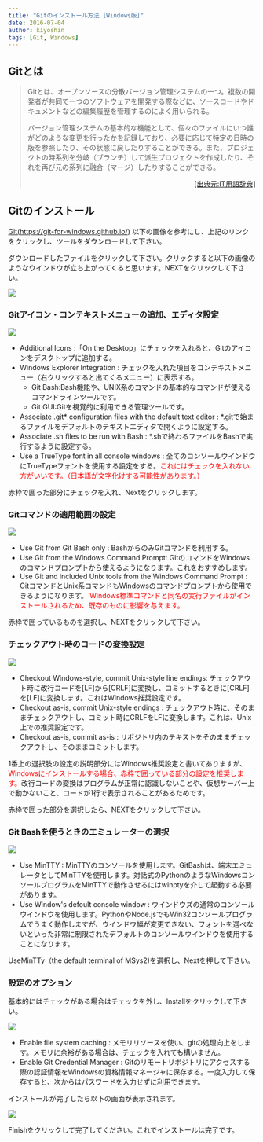 ```yaml
---
title: "Gitのインストール方法 [Windows版]"
date: 2016-07-04
author: kiyoshin
tags: [Git, Windows]
---
```


## Gitとは
>Gitとは、オープンソースの分散バージョン管理システムの一つ。複数の開発者が共同で一つのソフトウェアを開発する際などに、ソースコードやドキュメントなどの編集履歴を管理するのによく用いられる。
>
>バージョン管理システムの基本的な機能として、個々のファイルにいつ誰がどのような変更を行ったかを記録しており、必要に応じて特定の日時の版を参照したり、その状態に戻したりすることができる。また、プロジェクトの時系列を分岐（ブランチ）して派生プロジェクトを作成したり、それを再び元の系列に融合（マージ）したりすることができる。
><div style="text-align:right;"><a href="http://e-words.jp/w/Git.html">[出典元:IT用語辞典]</a></div>
## Gitのインストール
[Git(https://git-for-windows.github.io/)](https://git-for-windows.github.io/)
以下の画像を参考にし、上記のリンクをクリックし、ツールをダウンロードして下さい。

ダウンロードしたファイルをクリックして下さい。クリックすると以下の画像のようなウインドウが立ち上がってくると思います。NEXTをクリックして下さい。

![](images/git-how-to-install-1.png)

### Gitアイコン・コンテキストメニューの追加、エディタ設定

![](images/git-how-to-install-2.png)

* Additional Icons :「On the Desktop」にチェックを入れると、Gitのアイコンをデスクトップに追加する。
* Windows Explorer Integration : チェックを入れた項目をコンテキストメニュー（右クリックすると出てくるメニュー）に表示する。
  * Git Bash:Bash機能や、UNIX系のコマンドの基本的なコマンドが使えるコマンドラインツールです。
  * Git GUI:Gitを視覚的に利用できる管理ツールです。
* Associate .git* configuration files with the default text editor : *.gitで始まるファイルをデフォルトのテキストエディタで開くように設定する。
* Associate .sh files to be run with Bash : *.shで終わるファイルをBashで実行するように設定する。
* Use a TrueType font in all console windows : 全てのコンソールウインドウにTrueTypeフォントを使用する設定をする。<span style="color:red;">これにはチェックを入れない方がいいです。（日本語が文字化けする可能性があります。）</span>

赤枠で囲った部分にチェックを入れ、Nextをクリックします。

### Gitコマンドの適用範囲の設定

![](images/git-how-to-install-3.png)

* Use Git from Git Bash only : BashからのみGitコマンドを利用する。
* Use Git from the Windows Command Prompt: GitのコマンドをWindowsのコマンドプロンプトから使えるようになります。これをおすすめします。
* Use Git and included Unix tools from the Windows Command Prompt : GitコマンドとUnix系コマンドもWindowsのコマンドプロンプトから使用できるようになります。<span style="color:red;"> Windows標準コマンドと同名の実行ファイルがインストールされるため、既存のものに影響を与えます。</span>

赤枠で囲っているものを選択し、NEXTをクリックして下さい。

### チェックアウト時のコードの変換設定

![](images/git-how-to-install-4.png)

* Checkout Windows-style, commit Unix-style line endings: チェックアウト時に改行コードを[LF]から[CRLF]に変換し、コミットするときに[CRLF]を[LF]に変換します。これはWindows推奨設定です。
* Checkout as-is, commit Unix-style endings : チェックアウト時に、そのままチェックアウトし、コミット時にCRLFをLFに変換します。これは、Unix上での推奨設定です。
* Checkout as-is, commit as-is : リポジトリ内のテキストをそのままチェックアウトし、そのままコミットします。

1番上の選択肢の設定の説明部分にはWindows推奨設定と書いてありますが、<span style="color:red;">Windowsにインストールする場合、赤枠で囲っている部分の設定を推奨します。</span>改行コードの変換はプログラムが正常に認識しないことや、仮想サーバー上で動かないこと、コードが1行で表示されることがあるためです。

赤枠で囲った部分を選択したら、NEXTをクリックして下さい。

### Git Bashを使うときのエミュレーターの選択

![](images/git-how-to-install-5.png)

* Use MinTTY : MinTTYのコンソールを使用します。GitBashは、端末エミュレータとしてMinTTYを使用します。対話式のPythonのようなWindowsコンソールプログラムをMinTTYで動作させるにはwinptyを介して起動する必要があります。
* Use Window's defoult console window : ウインドウズの通常のコンソールウインドウを使用します。PythonやNode.jsでもWin32コンソールプログラムでうまく動作しますが、ウインドウ幅が変更できない、フォントを選べないといった非常に制限されたデフォルトのコンソールウインドウを使用することになります。

UseMinTTy（the default terminal of MSys2)を選択し、Nextを押して下さい。

### 設定のオプション
基本的にはチェックがある場合はチェックを外し、Installをクリックして下さい。

![](images/git-how-to-install-6.png)

* Enable file system caching : メモリリソースを使い、gitの処理向上をします。メモリに余裕がある場合は、チェックを入れても構いません。
* Enable Git Credential Manager : Gitのリモートリポジトリにアクセスする際の認証情報をWindowsの資格情報マネージャに保存する。一度入力して保存すると、次からはパスワードを入力せずに利用できます。

インストールが完了したら以下の画面が表示されます。

![](images/git-how-to-install-7.png)

Finishをクリックして完了してください。これでインストールは完了です。